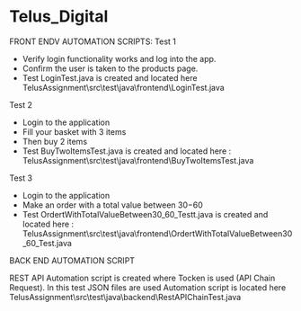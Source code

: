 # Telus_Digital
FRONT ENDV AUTOMATION SCRIPTS:
Test 1
*  Verify login functionality works and log into the app.
*  Confirm the user is taken to the products page.
*  Test LoginTest.java  is created and located here TelusAssignment\src\test\java\frontend\LoginTest.java

Test 2
* Login to the application 
* Fill your basket with 3 items
* Then buy 2 items
* Test BuyTwoItemsTest.java is created and located here : TelusAssignment\src\test\java\frontend\BuyTwoItemsTest.java
  
Test 3
* Login to the application
* Make an order with a total value between $30-$60
* Test OrdertWithTotalValueBetween30_60_Testt.java is created and located here : TelusAssignment\src\test\java\frontend\OrdertWithTotalValueBetween30_60_Test.java

BACK END AUTOMATION SCRIPT

REST API Automation script is created where Tocken is used (API Chain Request).
In this test JSON files are used
Automation script is located here TelusAssignment\src\test\java\backend\RestAPIChainTest.java


